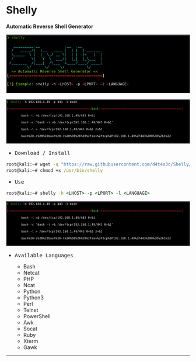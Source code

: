 # Shelly

**Automatic Reverse Shell Generator**

![](/01.png)

![](/02.png)

- <kbd>Download / Install</kbd>

```cmd
root@kali:~# wget -q "https://raw.githubusercontent.com/d4t4s3c/Shelly/main/shelly.sh" -O /usr/bin/shelly
root@kali:~# chmod +x /usr/bin/shelly
```

- <kbd>Use</kbd>

```cmd
root@kali:~# shelly -h <LHOST> -p <LPORT> -l <LANGUAGE>
```

![](/02.png)

- <kbd>Available Languages</kbd>

  * Bash
  * Netcat
  * PHP
  * Ncat
  * Python
  * Python3
  * Perl
  * Telnet
  * PowerShell
  * Awk
  * Socat
  * Ruby
  * Xterm
  * Gawk

---
